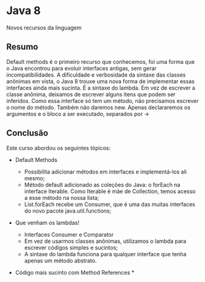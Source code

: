 # Java 8
Novos recursos da linguagem

## Resumo
Default methods é o primeiro recurso que conhecemos, foi uma forma que o Java encontrou para evoluir interfaces antigas, sem gerar incompatibilidades. A dificuldade e verbosidade da sintaxe das classes anônimas em vista, o Java 8 trouxe uma nova forma de implementar essas interfaces ainda mais sucinta. É a sintaxe do lambda. Em vez de escrever a classe anônima, deixamos de escrever alguns itens que podem ser inferidos. Como essa interface só tem um método, não precisamos escrever o nome do método. Também não daremos new. Apenas declararemos os argumentos e o bloco a ser executado, separados por ->

## Conclusão
Este curso abordou os seguintes tópicos:

* Default Methods
  * Possibilita adicionar métodos em interfaces e implementá-los ali mesmo;
  * Método default adicionado as coleções do Java: o forEach na interface Iterable. Como Iterable é mãe de Collection, temos acesso a esse método na nossa lista;
  * List.forEach recebe um Consumer, que é uma das muitas interfaces do novo pacote java.util.functions;
    
* Que venham os lambdas!
  * Interfaces Consumer e Comparator
  * Em vez de usarmos classes anônimas, utilizamos o lambda para escrever códigos simples e sucintos;
  * A sintaxe do lambda funciona para qualquer interface que tenha apenas um método abstrato.
    
* Código mais sucinto com Method References
  *
